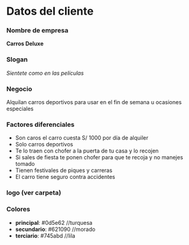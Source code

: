 # Datos del cliente

### Nombre de empresa

**Carros Deluxe**

### Slogan

_Sientete como en las películas_

### Negocio

Alquilan carros deportivos para usar en el fin de semana u ocasiones especiales

### Factores diferenciales

* Son caros el carro cuesta S/ 1000 por día de alquiler
* Solo carros deportivos
* Te lo traen con chofer a la puerta de tu casa y lo recojen
* Si sales de fiesta te ponen chofer para que te recoja y no manejes tomado
* Tienen festivales de piques y carreras
* El carro tiene seguro contra accidentes

### logo (ver carpeta)

### Colores

* **principal**: #0d5e62 //turquesa
* **secundario**: #621090 //morado
* **terciario**: #745abd //lila
